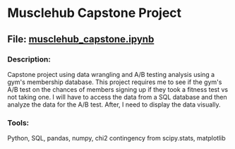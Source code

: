 # Musclehub Capstone Project

## File: [musclehub_capstone.ipynb](https://github.com/Alpacatony/musclehub_capstone_project/blob/99f4ca001ab28aadcc0b17091c508bc2f7c2f197/musclehub_capstone.ipynb)

### Description:
Capstone project using data wrangling and A/B testing analysis using a gym's membership database. This project requires me to see if the gym's A/B test on the chances of members signing up if they took a fitness test vs not taking one. I will have to access the data from a SQL database and then analyze the data for the A/B test. After, I need to display the data visually.

### Tools:
Python, SQL, pandas, numpy, chi2 contingency from scipy.stats, matplotlib
